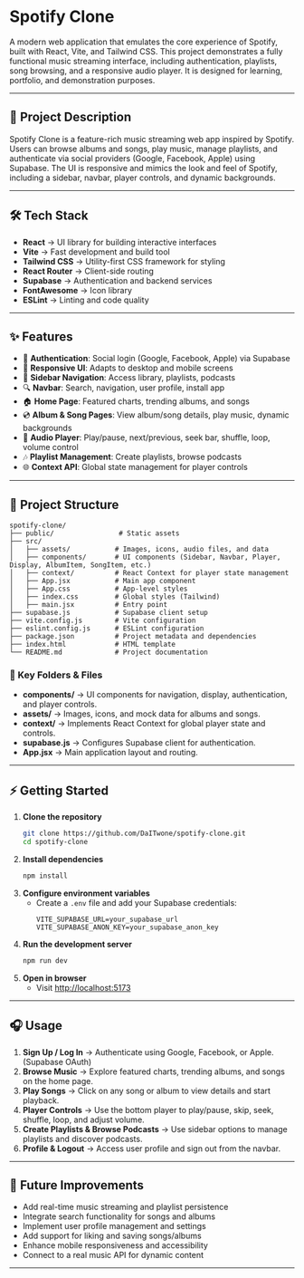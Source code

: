 # Spotify Clone

A modern web application that emulates the core experience of Spotify, built with React, Vite, and Tailwind CSS. 
This project demonstrates a fully functional music streaming interface, including authentication, playlists, 
song browsing, and a responsive audio player. 
It is designed for learning, portfolio, and demonstration purposes.

---

## 🚀 Project Description

Spotify Clone is a feature-rich music streaming web app inspired by Spotify. 
Users can browse albums and songs, play music, manage playlists, and authenticate via social providers 
(Google, Facebook, Apple) using Supabase. 
The UI is responsive and mimics the look and feel of Spotify, including a sidebar, navbar, player controls, 
and dynamic backgrounds.

---

## 🛠️ Tech Stack

- **React** → UI library for building interactive interfaces
- **Vite** → Fast development and build tool
- **Tailwind CSS** → Utility-first CSS framework for styling
- **React Router** → Client-side routing
- **Supabase** → Authentication and backend services
- **FontAwesome** → Icon library
- **ESLint** → Linting and code quality

---

## ✨ Features

- 🔑 **Authentication**: Social login (Google, Facebook, Apple) via Supabase  
- 📱 **Responsive UI**: Adapts to desktop and mobile screens  
- 📂 **Sidebar Navigation**: Access library, playlists, podcasts  
- 🔍 **Navbar**: Search, navigation, user profile, install app  
- 🏠 **Home Page**: Featured charts, trending albums, and songs  
- 💿 **Album & Song Pages**: View album/song details, play music, dynamic backgrounds  
- 🎵 **Audio Player**: Play/pause, next/previous, seek bar, shuffle, loop, volume control  
- 🎶 **Playlist Management**: Create playlists, browse podcasts  
- 🌐 **Context API**: Global state management for player controls  

---

## 📂 Project Structure

```
spotify-clone/
├── public/                # Static assets
├── src/
│   ├── assets/           # Images, icons, audio files, and data
│   ├── components/       # UI components (Sidebar, Navbar, Player, Display, AlbumItem, SongItem, etc.)
│   ├── context/          # React Context for player state management
│   ├── App.jsx           # Main app component
│   ├── App.css           # App-level styles
│   ├── index.css         # Global styles (Tailwind)
│   ├── main.jsx          # Entry point
├── supabase.js           # Supabase client setup
├── vite.config.js        # Vite configuration
├── eslint.config.js      # ESLint configuration
├── package.json          # Project metadata and dependencies
├── index.html            # HTML template
└── README.md             # Project documentation
```

### 🔑 Key Folders & Files

- **components/** → UI components for navigation, display, authentication, and player controls.  
- **assets/** → Images, icons, and mock data for albums and songs.  
- **context/** → Implements React Context for global player state and controls.  
- **supabase.js** → Configures Supabase client for authentication.  
- **App.jsx** → Main application layout and routing.  

---

## ⚡ Getting Started

1. **Clone the repository**
   ```sh
   git clone https://github.com/DaITwone/spotify-clone.git
   cd spotify-clone
   ```
2. **Install dependencies**
   ```sh
   npm install
   ```
3. **Configure environment variables**
   - Create a `.env` file and add your Supabase credentials:
     ```env
     VITE_SUPABASE_URL=your_supabase_url
     VITE_SUPABASE_ANON_KEY=your_supabase_anon_key
     ```
4. **Run the development server**
   ```sh
   npm run dev
   ```
5. **Open in browser**
   - Visit [http://localhost:5173](http://localhost:5173)

---

## 🎧 Usage

1. **Sign Up / Log In** → Authenticate using Google, Facebook, or Apple. (Supabase OAuth)  
2. **Browse Music** → Explore featured charts, trending albums, and songs on the home page.  
3. **Play Songs** → Click on any song or album to view details and start playback.  
4. **Player Controls** → Use the bottom player to play/pause, skip, seek, shuffle, loop, and adjust volume.  
5. **Create Playlists & Browse Podcasts** → Use sidebar options to manage playlists and discover podcasts.  
6. **Profile & Logout** → Access user profile and sign out from the navbar.  

---

## 🔮 Future Improvements

- Add real-time music streaming and playlist persistence  
- Integrate search functionality for songs and albums  
- Implement user profile management and settings  
- Add support for liking and saving songs/albums  
- Enhance mobile responsiveness and accessibility  
- Connect to a real music API for dynamic content  

---
